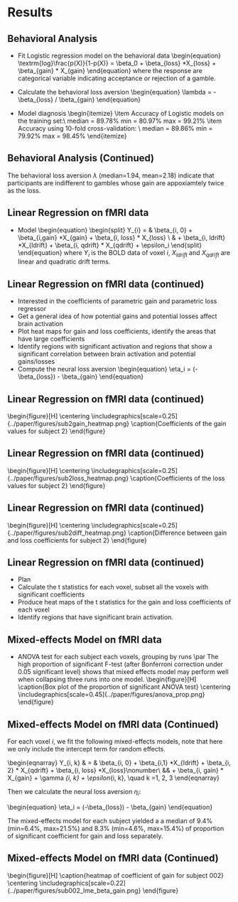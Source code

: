 # Results

## Behavioral Analysis

- Fit Logistic regression model on the behavioral data
\begin{equation}
\textrm{log}\frac{p(X)}{1-p(X)} = \beta_0 + \beta_{loss} *X_{loss} + \beta_{gain} * X_{gain}
\end{equation}
where the response are categorical variable indicating acceptance or rejection of a gamble.

- Calculate the behavioral loss aversion
\begin{equation}
\lambda = -\beta_{loss} / \beta_{gain}
\end{equation}

- Model diagnosis
\begin{itemize}
\item Accuracy of Logistic models on the training set:\\
median = 89.78\% min = 80.97\% max = 99.21\%
\item Accuracy using 10-fold cross-validation: \\
median = 89.86\% min = 79.92\% max = 98.45\%
\end{itemize}

## Behavioral Analysis (Continued)
The behavioral loss aversion $\lambda$ (median=1.94, mean=2.18) indicate that participants are indifferent to gambles whose gain are appoxiamtely twice as the loss. 

## Linear Regression on fMRI data
 - Model
\begin{equation}
\begin{split}
Y_{i} = & \beta_{i, 0} + \beta_{i,gain} *X_{gain} + \beta_{i, loss} * X_{loss} \\
 & + \beta_{i, ldrift} *X_{ldrift} + \beta_{i, qdrift} * X_{qdrift}  + \epsilon_i
\end{split}
\end{equation}
where $Y_{i}$ is the BOLD data of voxel $i$,  $X_{ldrift}$ and $X_{qdrift}$ are linear and quadratic drift terms.

## Linear Regression on fMRI data (continued)
 - Interested in the coefficients of parametric gain and parametric loss regressor
 - Get a general idea of how potential gains and potential losses affect brain activation
 - Plot heat maps for gain and loss coefficients, identify the areas that have large coefficients
 - Identify regions with significant activation and regions that show a significant correlation between brain activation and potential gains/losses
 - Compute the neural loss aversion
\begin{equation}
\eta_i = (-\beta_{loss}) - \beta_{gain}
\end{equation}

## Linear Regression on fMRI data (continued)
\begin{figure}[H]
    \centering
        \includegraphics[scale=0.25]{../paper/figures/sub2gain_heatmap.png}
    \caption{Coefficients of the gain values for subject 2}
\end{figure}

## Linear Regression on fMRI data (continued)
\begin{figure}[H]
    \centering
        \includegraphics[scale=0.25]{../paper/figures/sub2loss_heatmap.png}
    \caption{Coefficients of the loss values for subject 2}
\end{figure}

## Linear Regression on fMRI data (continued)
\begin{figure}[H]
    \centering
        \includegraphics[scale=0.25]{../paper/figures/sub2diff_heatmap.png}
    \caption{Difference between gain and loss coefficients for subject 2}
\end{figure}

## Linear Regression on fMRI data (continued)
 - Plan
 - Calculate the t statistics for each voxel, subset all the voxels with significant coefficients
 - Produce heat maps of the t statistics for the gain and loss coefficients of each voxel
 - Identify regions that have significant brain activation.

## Mixed-effects Model on fMRI data

- ANOVA test for each subject each voxels, grouping by runs
\par
The high proportion of significant F-test (after Bonferroni correction 
under 0.05 significant level) shows that mixed effects model may perform well 
when collapsing three runs into one model. 
\begin{figure}[H]
\caption{Box plot of the proportion of significant ANOVA test}
\centering
\includegraphics[scale=0.45]{../paper/figures/anova_prop.png}
\end{figure}

## Mixed-effects Model on fMRI data (Continued)

For each voxel $i$, we fit the following mixed-effects models, note that here we only include the intercept term for random effects. 

\begin{eqnarray}
Y_{i, k} & = & \beta_{i, 0} + \beta_{i,1} *X_{ldrift} + \beta_{i, 2} * X_{qdrift} + \beta_{i, loss} *X_{loss}\nonumber\\
&&  + \beta_{i, gain} * X_{gain}  + \gamma _{i, k} + \epsilon_{i, k}, \quad k =1, 2, 3
\end{eqnarray}

Then we calculate the neural loss aversion $\eta_i$:

\begin{equation}
\eta_i = (-\beta_{loss}) - \beta_{gain}
\end{equation}

The mixed-effects model for each subject yielded a a median of 9.4\% (min=6.4\%, 
max=21.5\%) and 8.3\% (min=4.6\%, max=15.4\%) of proportion of significant 
coefficient for gain and loss separately. 

## Mixed-effects Model on fMRI data (Continued)
\begin{figure}[H]
\caption{heatmap of coefficient of gain for subject 002}
\centering
\includegraphics[scale=0.22]{../paper/figures/sub002_lme_beta_gain.png}
\end{figure}
